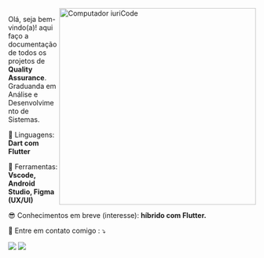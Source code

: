<img src="https://raw.githubusercontent.com/MicaelliMedeiros/micaellimedeiros/master/image/computer-illustration.png" min-width="400px" max-width="400px" width="400px" align="right" alt="Computador iuriCode">

<p align="left"> 
  Olá, seja bem-vindo(a)! aqui faço a documentação de todos os projetos de <strong>Quality Assurance</strong>.<br>
  Graduanda em Análise e Desenvolvimento de Sistemas.
</p>

<p align="left">
  🦄 Linguagens: <strong>Dart com Flutter</strong>
</p>

<p align="left">
  💼 Ferramentas: <strong>Vscode, Android Studio, Figma (UX/UI)</strong>
</p>

<p align="left">
  😎 Conhecimentos em breve (interesse): <strong>híbrido com Flutter.</strong>
</p>

<p align="left">
  💌 Entre em contato comigo : ⤵️
</p>

<p align="left">
  <a href="#" alt="Gmail">
  <img src="https://img.shields.io/badge/-Gmail-FF0000?style=flat-square&labelColor=FF0000&logo=gmail&logoColor=white&link=aline.santana.dev10@gmail.com" /></a>

  <a href="#" alt="Linkedin">
  <img src="https://img.shields.io/badge/-Linkedin-0e76a8?style=flat-square&logo=Linkedin&logoColor=white&link=https://www.linkedin.com/in/aline-sousa-santana-131535256/" /></a>


